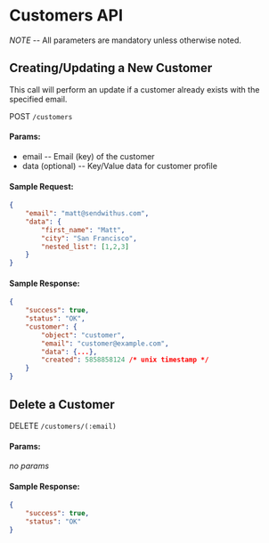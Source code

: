 # Customers API

*NOTE* -- All parameters are mandatory unless otherwise noted.

## Creating/Updating a New Customer

This call will perform an update if a customer already exists with the specified email.

POST `/customers`

#### Params:

- email       -- Email (key) of the customer
- data (optional)       -- Key/Value data for customer profile

#### Sample Request:

```json
{
	"email": "matt@sendwithus.com",
	"data": {
		"first_name": "Matt",
		"city": "San Francisco",
		"nested_list": [1,2,3]
	}
}
```

#### Sample Response:

```json
{
	"success": true,
    "status": "OK",
    "customer": {
		"object": "customer",
        "email": "customer@example.com",
        "data": {...},
        "created": 5858858124 /* unix timestamp */
    }
}
```


## Delete a Customer

DELETE `/customers/(:email)`

#### Params:

*no params*

#### Sample Response:

```json
{
	"success": true,
    "status": "OK"
}
```
